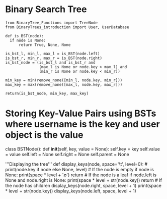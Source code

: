 # Binary Search Tree


    from BinaryTree_Functions import TreeNode
    from BinaryTrees_introduction import User, UserDatabase
   
    def is_BST(node):
      if node is None:
          return True, None, None

    is_bst_l, min_l, max_l = is_BST(node.left)
    is_bst_r, min_r, max_r = is_BST(node.right)
    is_bst_node = (is_bst_l and is_bst_r and
                   (max_l is None or node.key > max_l) and
                   (min_r is None or node.key < min_r))

    min_key = min(remove_none([min_l, node.key, min_r]))
    max_key = max(remove_none([max_l, node.key, max_r]))

    return(is_bst_node, min_key, max_key)
    
   
   
   
# Storing Key-Value Pairs using BSTs where username is the key and user object is the value
class BSTNode():
      def __init__(self, key, value = None):
          self.key = key
          self.value = value
          self.left = None
          self.right = None
          self.parent = None


'''Displaying the tree'''
def display_keys(node, space='\t', level=0):
    # print(node.key if node else None, level)
    # If the node is empty
    if node is None:
        print(space * level + '∅')
        return
    # If the node is a leaf
    if node.left is None and node.right is None:
        print(space * level + str(node.key))
        return
    # If the node has children
    display_keys(node.right, space, level + 1)
    print(space * level + str(node.key))
    display_keys(node.left, space, level + 1)

    

